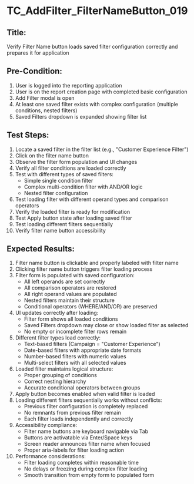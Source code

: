 # TC_AddFilter_FilterNameButton_019

## Title:
Verify Filter Name button loads saved filter configuration correctly and prepares it for application

## Pre-Condition:
1. User is logged into the reporting application
2. User is on the report creation page with completed basic configuration
3. Add Filter modal is open
4. At least one saved filter exists with complex configuration (multiple conditions, nested filters)
5. Saved Filters dropdown is expanded showing filter list

## Test Steps:
1. Locate a saved filter in the filter list (e.g., "Customer Experience Filter")
2. Click on the filter name button
3. Observe the filter form population and UI changes
4. Verify all filter conditions are loaded correctly
5. Test with different types of saved filters:
   - Simple single condition filter
   - Complex multi-condition filter with AND/OR logic
   - Nested filter configuration
6. Test loading filter with different operand types and comparison operators
7. Verify the loaded filter is ready for modification
8. Test Apply button state after loading saved filter
9. Test loading different filters sequentially
10. Verify filter name button accessibility

## Expected Results:
1. Filter name button is clickable and properly labeled with filter name
2. Clicking filter name button triggers filter loading process
3. Filter form is populated with saved configuration:
   - All left operands are set correctly
   - All comparison operators are restored
   - All right operand values are populated
   - Nested filters maintain their structure
   - Conditional operators (WHERE/AND/OR) are preserved
4. UI updates correctly after loading:
   - Filter form shows all loaded conditions
   - Saved Filters dropdown may close or show loaded filter as selected
   - No empty or incomplete filter rows remain
5. Different filter types load correctly:
   - Text-based filters (Campaign = "Customer Experience")
   - Date-based filters with appropriate date formats
   - Number-based filters with numeric values
   - Multi-select filters with all selected values
6. Loaded filter maintains logical structure:
   - Proper grouping of conditions
   - Correct nesting hierarchy
   - Accurate conditional operators between groups
7. Apply button becomes enabled when valid filter is loaded
8. Loading different filters sequentially works without conflicts:
   - Previous filter configuration is completely replaced
   - No remnants from previous filter remain
   - Each filter loads independently and correctly
9. Accessibility compliance:
   - Filter name buttons are keyboard navigable via Tab
   - Buttons are activatable via Enter/Space keys
   - Screen reader announces filter name when focused
   - Proper aria-labels for filter loading action
10. Performance considerations:
    - Filter loading completes within reasonable time
    - No delays or freezing during complex filter loading
    - Smooth transition from empty form to populated form